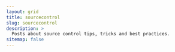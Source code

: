 ```yaml
---
layout: grid
title: sourcecontrol
slug: sourcecontrol
description: >
  Posts about source control tips, tricks and best practices.
sitemap: false
---
```

